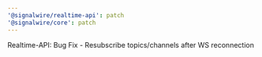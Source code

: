 ```yaml
---
'@signalwire/realtime-api': patch
'@signalwire/core': patch
---
```


Realtime-API: Bug Fix - Resubscribe topics/channels after WS reconnection
